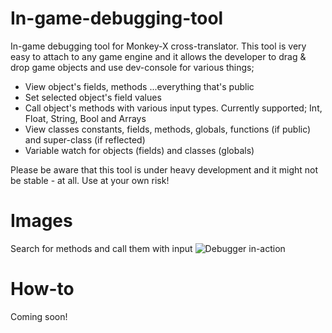 In-game-debugging-tool
======================

In-game debugging tool for Monkey-X cross-translator.
This tool is very easy to attach to any game engine and it allows the developer
to drag & drop game objects and use dev-console for various things;
 - View object's fields, methods ...everything that's public
 - Set selected object's field values
 - Call object's methods with various input types. Currently supported; Int, Float, String, Bool and Arrays
 - View classes constants, fields, methods, globals, functions (if public) and super-class (if reflected)
 - Variable watch for objects (fields) and classes (globals)

Please be aware that this tool is under heavy development and it might not be stable - at all.
Use at your own risk!


Images
======

Search for methods and call them with input
![Debugger in-action](http://puu.sh/aibkb/18155597ce.png)



How-to
======
Coming soon!
